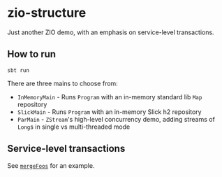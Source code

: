 # zio-structure
Just another ZIO demo, with an emphasis on service-level transactions.

## How to run
`sbt run`

There are three mains to choose from:
  - `InMemoryMain` - Runs `Program` with an in-memory standard lib `Map` repository
  - `SlickMain` - Runs `Program` with an in-memory Slick h2 repository
  - `ParMain` - `ZStream`'s high-level concurrency demo, adding streams of `Long`s in single vs multi-threaded mode

## Service-level transactions
See [`mergeFoos`](https://github.com/zach-albia/zio-structure/blob/master/src/main/scala/domain/FooService.scala#L55) for an example.
